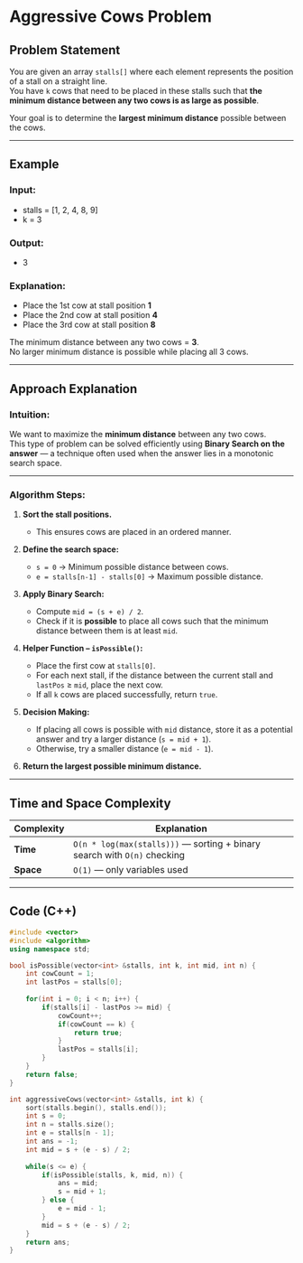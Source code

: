 # Aggressive Cows Problem

## Problem Statement
You are given an array `stalls[]` where each element represents the position of a stall on a straight line.  
You have `k` cows that need to be placed in these stalls such that **the minimum distance between any two cows is as large as possible**.

Your goal is to determine the **largest minimum distance** possible between the cows.

---

##  Example

### Input:
- stalls = [1, 2, 4, 8, 9]
- k = 3

### Output:
- 3


### Explanation:
- Place the 1st cow at stall position **1**  
- Place the 2nd cow at stall position **4**  
- Place the 3rd cow at stall position **8**  

The minimum distance between any two cows = **3**.  
No larger minimum distance is possible while placing all 3 cows.

---

##  Approach Explanation

### Intuition:
We want to maximize the **minimum distance** between any two cows.  
This type of problem can be solved efficiently using **Binary Search on the answer** — a technique often used when the answer lies in a monotonic search space.

---

### Algorithm Steps:

1. **Sort the stall positions.**
   - This ensures cows are placed in an ordered manner.

2. **Define the search space:**
   - `s = 0` → Minimum possible distance between cows.
   - `e = stalls[n-1] - stalls[0]` → Maximum possible distance.

3. **Apply Binary Search:**
   - Compute `mid = (s + e) / 2`.
   - Check if it is **possible** to place all cows such that the minimum distance between them is at least `mid`.

4. **Helper Function – `isPossible()`:**
   - Place the first cow at `stalls[0]`.
   - For each next stall, if the distance between the current stall and `lastPos` ≥ `mid`, place the next cow.
   - If all `k` cows are placed successfully, return `true`.

5. **Decision Making:**
   - If placing all cows is possible with `mid` distance, store it as a potential answer and try a larger distance (`s = mid + 1`).
   - Otherwise, try a smaller distance (`e = mid - 1`).

6. **Return the largest possible minimum distance.**

---

##  Time and Space Complexity

| Complexity | Explanation |
|-------------|--------------|
| **Time** | `O(n * log(max(stalls)))` — sorting + binary search with `O(n)` checking |
| **Space** | `O(1)` — only variables used |

---

##  Code (C++)

```cpp
#include <vector>
#include <algorithm>
using namespace std;

bool isPossible(vector<int> &stalls, int k, int mid, int n) {
    int cowCount = 1;
    int lastPos = stalls[0];
    
    for(int i = 0; i < n; i++) {
        if(stalls[i] - lastPos >= mid) {
            cowCount++;
            if(cowCount == k) {
                return true;
            }
            lastPos = stalls[i];
        }
    }
    return false;
}

int aggressiveCows(vector<int> &stalls, int k) {
    sort(stalls.begin(), stalls.end());
    int s = 0;
    int n = stalls.size();
    int e = stalls[n - 1];
    int ans = -1;
    int mid = s + (e - s) / 2;
    
    while(s <= e) {
        if(isPossible(stalls, k, mid, n)) {
            ans = mid;
            s = mid + 1;
        } else {
            e = mid - 1;
        }
        mid = s + (e - s) / 2;
    }
    return ans;
}
